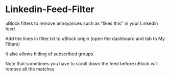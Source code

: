 # Linkedin-Feed-Filter
uBlock filters to remove annoyances such as "likes this" in your Linkedin feed

Add the lines in filter.txt to uBlock origin (open the dashboard and tab to My Filters)

It also allows hiding of subscribed groups

Note that sometimes you have to scroll down the feed before uBlock will remove all the matches

